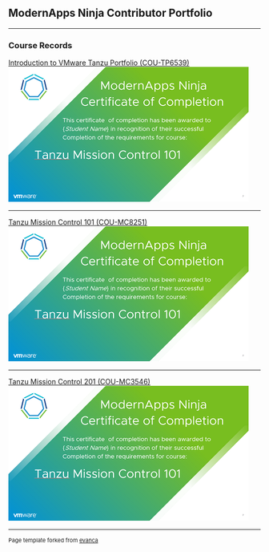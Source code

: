 ## ModernApps Ninja Contributor Portfolio

---

### Course Records

[Introduction to VMware Tanzu Portfolio (COU-TP6539)](/sample_page)
<img src="images/sample-certificate-480x289.png?raw=true"/>

---
[Tanzu Mission Control 101 (COU-MC8251)](/pdf/sample_presentation.pdf)
<img src="images/sample-certificate-480x289.png?raw=true"/>

---
[Tanzu Mission Control 201 (COU-MC3546)](http://example.com/)
<img src="images/sample-certificate-480x289.png?raw=true"/>


---
<p style="font-size:11px">Page template forked from <a href="https://github.com/evanca/quick-portfolio">evanca</a></p>
<!-- Remove above link if you don't want to attibute -->

